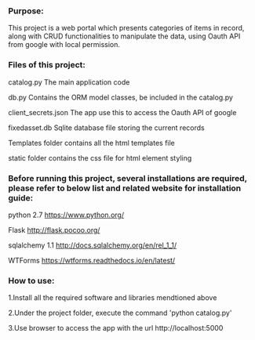 ### Purpose:
This project is a web portal which presents categories of items in record, along with CRUD functionalities to manipulate the data, using Oauth API from google with local permission.


### Files of this project:
catalog.py		The main application code

db.py			Contains the ORM model classes, be included in the catalog.py

client_secrets.json	The app use this to access the Oauth API of google

fixedasset.db		Sqlite database file storing the current records

Templates folder	contains all the html templates file

static folder		contains the css file for html element styling


### Before running this project, several installations are required, please refer to below list and related website for installation guide:

python 2.7	https://www.python.org/

Flask		http://flask.pocoo.org/

sqlalchemy 1.1	http://docs.sqlalchemy.org/en/rel_1_1/

WTForms		https://wtforms.readthedocs.io/en/latest/	


### How to use:

1.Install all the required software and libraries mendtioned above

2.Under the project folder, execute the command 'python catalog.py'

3.Use browser to access the app with the url http://localhost:5000
